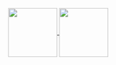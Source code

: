 <a href="https://github.com/anuraghazra/github-readme-stats">
  <img height="100em" align="center" src="https://github-readme-stats.vercel.app/api?username=anuraghazra&show_icons=true&theme=cobalt" />
</a>
<a href="https://github.com/anuraghazra/github-readme-stats">
  <img height="100em" align="center" src="https://github-readme-stats.vercel.app/api/top-langs/?username=bperard&layout=compact" />
</a>

<!--
**bperard/bperard** is a ✨ _special_ ✨ repository because its `README.md` (this file) appears on your GitHub profile.

Here are some ideas to get you started:

- 🔭 I’m currently working on ...
- 🌱 I’m currently learning ...
- 👯 I’m looking to collaborate on ...
- 🤔 I’m looking for help with ...
- 💬 Ask me about ...
- 📫 How to reach me: ...
- 😄 Pronouns: ...
- ⚡ Fun fact: ...
-->
